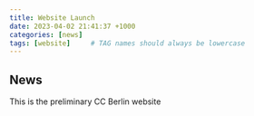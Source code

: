 ```yaml
---
title: Website Launch
date: 2023-04-02 21:41:37 +1000
categories: [news]
tags: [website]     # TAG names should always be lowercase
---
```


## News

This is the preliminary CC Berlin website
